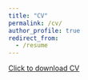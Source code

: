 ```yaml
---
title: "CV"
permalink: /cv/
author_profile: true
redirect_from:
  - /resume
---
```


<a href="https://rushingfox.github.io/files/WIPMU_2025_poster.pdf">Click to download CV</a>